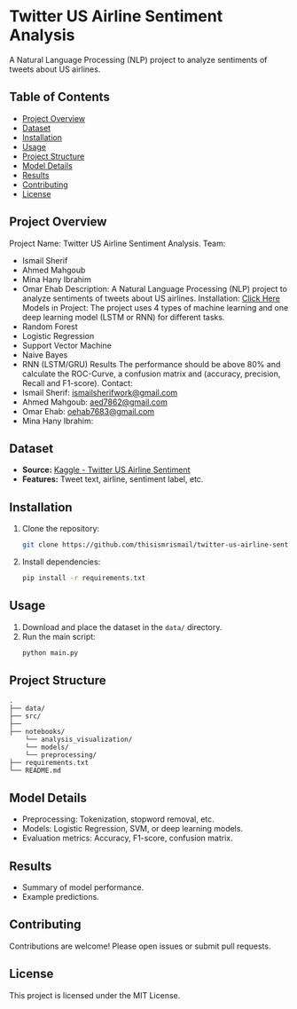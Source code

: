 # Twitter US Airline Sentiment Analysis

A Natural Language Processing (NLP) project to analyze sentiments of tweets about US airlines.

## Table of Contents

- [Project Overview](#project-overview)
- [Dataset](#dataset)
- [Installation](#installation)
- [Usage](#usage)
- [Project Structure](#project-structure)
- [Model Details](#model-details)
- [Results](#results)
- [Contributing](#contributing)
- [License](#license)

## Project Overview

Project Name: Twitter US Airline Sentiment Analysis.
Team:
- Ismail Sherif
- Ahmed Mahgoub
- Mina Hany Ibrahim
- Omar Ehab
Description: A Natural Language Processing (NLP) project to analyze sentiments of tweets about US airlines.
Installation: [Click Here](#installation)
Models in Project: The project uses 4 types of machine learning and one deep learning model (LSTM or RNN) for different tasks.
- Random Forest
- Logistic Regression
- Support Vector Machine
- Naive Bayes
- RNN (LSTM/GRU)
Results The performance should be above 80% and calculate the ROC-Curve, a confusion matrix and (accuracy, precision, Recall and F1-score).
Contact:
- Ismail Sherif: ismailsherifwork@gmail.com
- Ahmed Mahgoub: aed7862@gmail.com
- Omar Ehab: oehab7683@gmail.com
- Mina Hany Ibrahim: 

## Dataset

- **Source:** [Kaggle - Twitter US Airline Sentiment](https://www.kaggle.com/datasets/mdraselsarker/twitter-us-airline-sentiment-analysis)
- **Features:** Tweet text, airline, sentiment label, etc.

## Installation

1. Clone the repository:
    ```bash
    git clone https://github.com/thisismrismail/twitter-us-airline-sentiment-analysis.git
    ```
2. Install dependencies:
    ```bash
    pip install -r requirements.txt
    ```

## Usage

1. Download and place the dataset in the `data/` directory.
2. Run the main script:
    ```bash
    python main.py
    ```

## Project Structure

```
.
├── data/
├── src/
├── 
├── notebooks/
    └── analysis_visualization/
    └── models/
    └── preprocessing/
├── requirements.txt
└── README.md
```

## Model Details

- Preprocessing: Tokenization, stopword removal, etc.
- Models: Logistic Regression, SVM, or deep learning models.
- Evaluation metrics: Accuracy, F1-score, confusion matrix.

## Results

- Summary of model performance.
- Example predictions.

## Contributing

Contributions are welcome! Please open issues or submit pull requests.

## License

This project is licensed under the MIT License.
